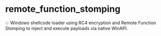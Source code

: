# remote_function_stomping
💥 Windows shellcode loader using RC4 encryption and Remote Function Stomping to inject and execute payloads via native WinAPI.
